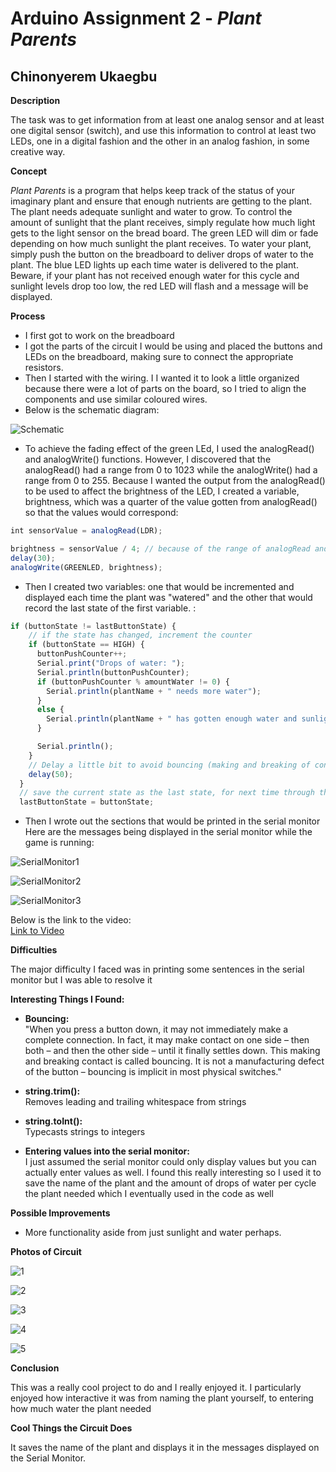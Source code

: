 # Arduino Assignment 2 - *Plant Parents*

## Chinonyerem Ukaegbu

**Description**

The task was to get information from at least one analog sensor and at least one digital sensor (switch), and use this information to control at least two LEDs, one in a digital fashion and the other in an analog fashion, in some creative way.

**Concept**

*Plant Parents* is a program that helps keep track of the status of your imaginary plant and ensure that enough nutrients are getting to the plant. The plant needs adequate sunlight and water to grow. To control the amount of sunlight that the plant receives, simply regulate how much light gets to the light sensor on the bread board. The green LED will dim or fade depending on how much sunlight the plant receives. To water your plant, simply push the button on the breadboard to deliver drops of water to the plant. The blue LED lights up each time water is delivered to the plant. Beware, if your plant has not received enough water for this cycle and sunlight levels drop too low, the red LED will flash and a message will be displayed.

**Process**

+ I first got to work on the breadboard
+ I got the parts of the circuit I would be using and placed the buttons and LEDs on the breadboard, making sure to connect the appropriate resistors.
+ Then I started with the wiring. I I wanted it to look a little organized because there were a lot of parts on the board, so I tried to align the components and use similar coloured wires.
+ Below is the schematic diagram:

![Schematic](images/Screenshot%20(333).jpeg)

+ To achieve the fading effect of the green LEd, I used the analogRead() and analogWrite() functions. However, I discovered that the analogRead() had a range from 0 to 1023 while the analogWrite() had a range from 0 to 255. Because I wanted the output from the analogRead() to be used to affect the  brightness of the LED, I created a variable, brightness, which was a quarter of the value gotten from analogRead() so that the values would correspond:

```js
int sensorValue = analogRead(LDR);

brightness = sensorValue / 4; // because of the range of analogRead and analogWrite
delay(30);
analogWrite(GREENLED, brightness);
```

+ Then I created two variables: one that would be incremented and displayed each time the plant was "watered" and the other that would record the last state of the first variable. :

```js
if (buttonState != lastButtonState) {
    // if the state has changed, increment the counter
    if (buttonState == HIGH) {
      buttonPushCounter++;
      Serial.print("Drops of water: ");
      Serial.println(buttonPushCounter);
      if (buttonPushCounter % amountWater != 0) {
        Serial.println(plantName + " needs more water");
      }
      else {
        Serial.println(plantName + " has gotten enough water and sunlight for this cycle :)");
      }

      Serial.println();
    }
    // Delay a little bit to avoid bouncing (making and breaking of contact)
    delay(50);
  }
  // save the current state as the last state, for next time through the loop
  lastButtonState = buttonState;
```

+ Then I wrote out the sections that would be printed in the serial monitor\
Here are the messages being displayed in the serial monitor while the game is running:

![SerialMonitor1](images/Screenshot%20(334).jpeg)

![SerialMonitor2](images/Screenshot%20(335).jpeg)

![SerialMonitor3](images/Screenshot%20(336).jpeg)

Below is the link to the video:\
[Link to Video](https://youtu.be/oaEOwxzFMIA)

**Difficulties**

The major difficulty I faced was in printing some sentences in the serial monitor but I was able to resolve it

**Interesting Things I Found:**

+ **Bouncing:**\
"When you press a button down, it may not immediately make a complete connection. In fact, it may make contact on one side – then both – and then the other side – until it finally settles down. This making and breaking contact is called bouncing. It is not a manufacturing defect of the button – bouncing is implicit in most physical switches."

+ **string.trim():**\
Removes leading and trailing whitespace from strings

+ **string.toInt():**\
Typecasts strings to integers

+ **Entering values into the serial monitor:**\
I just assumed the serial monitor could only display values but you can actually enter values as well. I found this really interesting so I used it to save the name of the plant and the amount of drops of water per cycle the plant needed which I eventually used in the code as well


**Possible Improvements**

+ More functionality aside from just sunlight and water perhaps.


**Photos of Circuit**

![1](images/Screenshot%20(328).jpeg)

![2](images/Screenshot%20(329).jpeg)

![3](images/Screenshot%20(330).jpeg)

![4](images/Screenshot%20(331).jpeg)

![5](images/Screenshot%20(332).jpeg)

**Conclusion**

This was a really cool project to do and I really enjoyed it. I particularly enjoyed how interactive it was from naming the plant yourself, to entering how much water the plant needed


**Cool Things the Circuit Does**

It saves the name of the plant and displays it in the messages displayed on the Serial Monitor.
